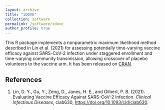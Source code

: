 ```yaml
---
layout: archive
title: "iDOVE"
collection: software
permalink: /software/idove
author_profile: true
---
```


This R package implements a nonparametric maximum likelihood method described in Lin et al. (2021) for assessing potentially time-varying vaccine efficacy against SARS-CoV-2 infection under staggered enrollment and time-varying community transmission, allowing crossover of placebo volunteers to the vaccine arm. It has been released on [CRAN](https://www.google.com/url?q=https%3A%2F%2Fcran.r-project.org%2Fweb%2Fpackages%2FiDOVE%2Findex.html&sa=D&sntz=1&usg=AOvVaw1QQf6tcFecZQ3oAfyiW05a).  

References
------
1. Lin, D. Y., Gu, Y., Zeng, D., Janes, H. E., and Gilbert, P. B. (2021). Evaluating Vaccine Efficacy Against SARS-CoV-2 Infection. *Clinical Infectious Diseases*, ciab630, https://doi.org/10.1093/cid/ciab630.